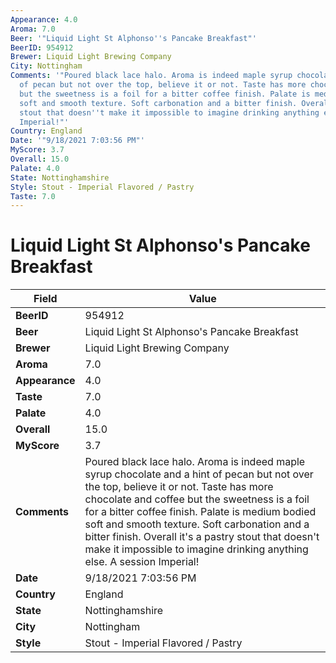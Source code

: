 ```yaml
---
Appearance: 4.0
Aroma: 7.0
Beer: '"Liquid Light St Alphonso''s Pancake Breakfast"'
BeerID: 954912
Brewer: Liquid Light Brewing Company
City: Nottingham
Comments: '"Poured black lace halo. Aroma is indeed maple syrup chocolate and a hint
  of pecan but not over the top, believe it or not. Taste has more chocolate and coffee
  but the sweetness is a foil for a bitter coffee finish. Palate is medium bodied
  soft and smooth texture. Soft carbonation and a bitter finish. Overall it''s a pastry
  stout that doesn''t make it impossible to imagine drinking anything else. A session
  Imperial!"'
Country: England
Date: '"9/18/2021 7:03:56 PM"'
MyScore: 3.7
Overall: 15.0
Palate: 4.0
State: Nottinghamshire
Style: Stout - Imperial Flavored / Pastry
Taste: 7.0
---
```


# Liquid Light St Alphonso's Pancake Breakfast

| Field         | Value |
|---------------|-------|
| **BeerID** | 954912 |
| **Beer** | Liquid Light St Alphonso's Pancake Breakfast |
| **Brewer** | Liquid Light Brewing Company |
| **Aroma** | 7.0 |
| **Appearance** | 4.0 |
| **Taste** | 7.0 |
| **Palate** | 4.0 |
| **Overall** | 15.0 |
| **MyScore** | 3.7 |
| **Comments** | Poured black lace halo. Aroma is indeed maple syrup chocolate and a hint of pecan but not over the top, believe it or not. Taste has more chocolate and coffee but the sweetness is a foil for a bitter coffee finish. Palate is medium bodied soft and smooth texture. Soft carbonation and a bitter finish. Overall it's a pastry stout that doesn't make it impossible to imagine drinking anything else. A session Imperial! |
| **Date** | 9/18/2021 7:03:56 PM |
| **Country** | England |
| **State** | Nottinghamshire |
| **City** | Nottingham |
| **Style** | Stout - Imperial Flavored / Pastry |
